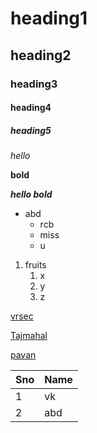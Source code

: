 # heading1
## heading2
### heading3
#### heading4
##### heading5
*hello*

**bold**

***hello bold***

* abd
  * rcb
  * miss
  * u  
1. fruits
    1. x
    2. y
    3. z

[vrsec](https://www.google.com/search?channel=fs&client=ubuntu&q=vrsec)
 
[Tajmahal](https://images.unsplash.com/photo-1564507592333-c60657eea523?ixlib=rb-1.2.1&ixid=MnwxMjA3fDB8MHxzZWFyY2h8Mnx8dGFqJTIwbWFoYWx8ZW58MHx8MHx8&w=1000&q=80)

[pavan](https://files.worldwildlife.org/wwfcmsprod/images/Panda_in_Tree/story_full_width/8u3k0zn66i_Large_WW170579.jpg)

Sno|Name 
--- | ---
1|vk
2|abd
